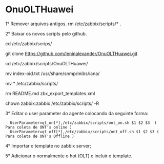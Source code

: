 # OnuOLTHuawei

1° Remover arquivos antigos. 
   rm /etc/zabbix/scripts/* .

2° Baixar os novos scripts pelo github.
  
  cd /etc/zabbix/scrips/
  
  git clone https://github.com/leninalexander/OnuOLTHuawei.git
  
  cd /etc/zabbix/scripts/OnuOLTHuawei/
  
  mv index-oid.txt /usr/share/snmp/mibs/iana/
  
  mv * /etc/zabbix/scripts/
  
  rm README.md  zbx_export_templates.xml 
  
  chown zabbix:zabbix /etc/zabbix/scripts/ -R

3° Editar o user parameter do agente colocando da seguinte forma: 

      UserParameter=qt_on[*],/etc/zabbix/scripts/ont_on.sh $1 $2 $3  ( Para coleta de ONT's online )
      UserParameter=qt_off[*],/etc/zabbix/scripts/ont_off.sh $1 $2 $3 ( Para coleta de ONT's Offline )

4° Importar o template no zabbix server;
 
5° Adicionar o normalmente o hot (OLT) e incluir o template.

  
